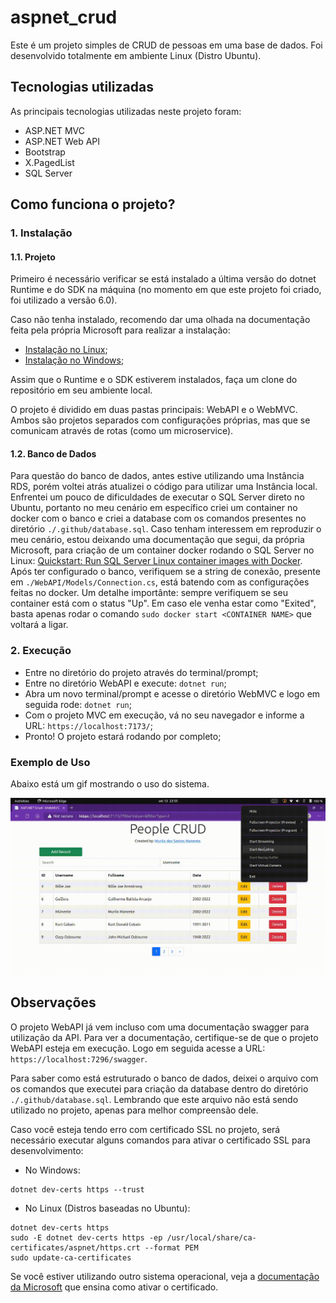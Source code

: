 # aspnet_crud

Este é um projeto simples de CRUD de pessoas em uma base de dados. Foi desenvolvido totalmente em ambiente Linux (Distro Ubuntu).

## Tecnologias utilizadas

As principais tecnologias utilizadas neste projeto foram:

* ASP.NET MVC
* ASP.NET Web API
* Bootstrap
* X.PagedList
* SQL Server

## Como funciona o projeto?

### 1. Instalação

#### 1.1. Projeto
Primeiro é necessário verificar se está instalado a última versão do dotnet Runtime e do SDK na máquina (no momento em que este projeto foi criado, foi utilizado a versão 6.0).

Caso não tenha instalado, recomendo dar uma olhada na documentação feita pela própria Microsoft para realizar a instalação:

* [Instalação no Linux](https://docs.microsoft.com/pt-br/dotnet/core/install/linux);
* [Instalação no Windows](https://docs.microsoft.com/pt-br/dotnet/core/install/windows);

Assim que o Runtime e o SDK estiverem instalados, faça um clone do repositório em seu ambiente local.

O projeto é dividido em duas pastas principais: WebAPI e o WebMVC. Ambos são projetos separados com configurações próprias, mas que se comunicam através de rotas (como um microservice).

#### 1.2. Banco de Dados

Para questão do banco de dados, antes estive utilizando uma Instância RDS, porém voltei atrás atualizei o código para utilizar uma Instância local. Enfrentei um pouco de dificuldades de executar o SQL Server direto no Ubuntu, portanto no meu cenário em específico criei um container no docker com o banco e criei a database com os comandos presentes no diretório `./.github/database.sql`. Caso tenham interessem em reproduzir o meu cenário, estou deixando uma documentação que segui, da própria Microsoft, para criação de um container docker rodando o SQL Server no Linux: [Quickstart: Run SQL Server Linux container images with Docker](https://learn.microsoft.com/en-us/sql/linux/quickstart-install-connect-docker). Após ter configurado o banco, verifiquem se a string de conexão, presente em `./WebAPI/Models/Connection.cs`, está batendo com as configurações feitas no docker. Um detalhe importânte: sempre verifiquem se seu container está com o status "Up". Em caso ele venha estar como "Exited", basta apenas rodar o comando `sudo docker start <CONTAINER NAME>` que voltará a ligar.

### 2. Execução

* Entre no diretório do projeto através do terminal/prompt;
* Entre no diretório WebAPI e execute: `dotnet run`;
* Abra um novo terminal/prompt e acesse o diretório WebMVC e logo em seguida rode: `dotnet run`;
* Com o projeto MVC em execução, vá no seu navegador e informe a URL: `https://localhost:7173/`;
* Pronto! O projeto estará rodando por completo;

### Exemplo de Uso

Abaixo está um gif mostrando o uso do sistema.

![App](./.github/usage_example.gif)

## Observações

O projeto WebAPI já vem incluso com uma documentação swagger para utilização da API. Para ver a documentação, certifique-se de que o projeto WebAPI esteja em execução. Logo em seguida acesse a URL: `https://localhost:7296/swagger`.

Para saber como está estruturado o banco de dados, deixei o arquivo com os comandos que executei para criação da database dentro do diretório `./.github/database.sql`. Lembrando que este arquivo não está sendo utilizado no projeto, apenas para melhor compreensão dele.

Caso você esteja tendo erro com certificado SSL no projeto, será necessário executar alguns comandos para ativar o certificado SSL para desenvolvimento:

* No Windows:
```
dotnet dev-certs https --trust
```

* No Linux (Distros baseadas no Ubuntu):
```
dotnet dev-certs https
sudo -E dotnet dev-certs https -ep /usr/local/share/ca-certificates/aspnet/https.crt --format PEM
sudo update-ca-certificates
```

Se você estiver utilizando outro sistema operacional, veja a [documentação da Microsoft](https://learn.microsoft.com/en-us/aspnet/core/security/enforcing-ssl?view=aspnetcore-6.0&tabs=netcore-cli#trust-the-aspnet-core-https-development-certificate-on-windows-and-macos) que ensina como ativar o certificado.
